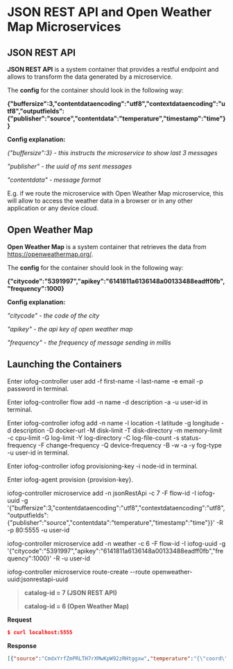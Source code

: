 # JSON REST API and Open Weather Map Microservices

## JSON REST API

**JSON REST API** is a system container that provides a restful endpoint and allows to transform the data generated by a microservice.

The **config** for the container should look in the following way:

**{\"buffersize\":3,\"contentdataencoding\":\"utf8\",\"contextdataencoding\":\"utf8\",\"outputfields\":{\"publisher\":\"source\",\"contentdata\":\"temperature\",\"timestamp\":\"time\"}}**

**Config explanation:**

*{"buffersize":3} - this instructs the microservice to show last 3 messages*

*"publisher" - the uuid of ms sent messages*

*"contentdata" - message format*

E.g. if we route the microservice with Open Weather Map microservice, this will allow to access the weather data in a browser or in any other application or any device cloud. 

## Open Weather Map

**Open Weather Map** is a system container that retrieves the data from https://openweathermap.org/.

The **config** for the container should look in the following way:

**{\"citycode\":\"5391997\",\"apikey\":\"6141811a6136148a00133488eadff0fb\",\"frequency\":1000}**

**Config explanation:**

*"citycode" - the code of the city*

*"apikey" - the api key of open weather map*

*"frequency" -  the frequency of message sending in millis*

## Launching the Containers

Enter iofog-controller user add -f first-name -l last-name -e email -p password in terminal.

Enter iofog-controller flow add -n name -d description -a -u user-id in terminal.

Enter iofog-controller iofog add -n name -l location -t latitude -g longitude -d description -D docker-url -M disk-limit -T disk-directory -m memory-limit -c cpu-limit -G log-limit -Y log-directory -C log-file-count -s status-frequency -F change-frequency -Q device-frequency -B -w -a -y fog-type -u user-id in terminal.

Enter iofog-controller iofog provisioning-key -i node-id in terminal.

Enter iofog-agent provision {provision-key}.

iofog-controller microservice add -n jsonRestApi -c 7 -F flow-id -I iofog-uuid -g '{\"buffersize\":3,\"contentdataencoding\":\"utf8\",\"contextdataencoding\":\"utf8\",\"outputfields\":{\"publisher\":\"source\",\"contentdata\":\"temperature\",\"timestamp\":\"time\"}}' -R -p 80:5555 -u user-id

iofog-controller microservice add -n weather -c 6 -F flow-id -I iofog-uuid -g '{\"citycode\":\"5391997\",\"apikey\":\"6141811a6136148a00133488eadff0fb\",\"frequency\":1000}' -R -u user-id

iofog-controller microservice route-create --route openweather-uuid:jsonrestapi-uuid



> **catalog-id = 7 (JSON REST API)**
> 
> **catalog-id = 6 (Open Weather Map)**

**Request**

```json
$ curl localhost:5555
```

**Response**

```json
[{"source":"CmdxYrfZmPRLTH7rXMwKpW92zRHtggxw","temperature":"{\"coord\":{\"lon\":-122.45,\"lat\":37.77},\"weather\":[{\"id\":801,\"main\":\"Clouds\",\"description\":\"few clouds\",\"icon\":\"02n\"}],\"base\":\"stations\",\"main\":{\"temp\":279.46,\"pressure\":1028,\"humidity\":65,\"temp_min\":276.45,\"temp_max\":282.55},\"visibility\":16093,\"wind\":{\"speed\":1.5,\"deg\":320},\"clouds\":{\"all\":20},\"dt\":1548161760,\"sys\":{\"type\":1,\"id\":5817,\"message\":0.0037,\"country\":\"US\",\"sunrise\":1548170436,\"sunset\":1548206570},\"id\":5391997,\"name\":\"San Francisco County\",\"cod\":200}","time":1548163407511},{"source":"CmdxYrfZmPRLTH7rXMwKpW92zRHtggxw","temperature":"{\"coord\":{\"lon\":-122.45,\"lat\":37.77},\"weather\":[{\"id\":801,\"main\":\"Clouds\",\"description\":\"few clouds\",\"icon\":\"02n\"}],\"base\":\"stations\",\"main\":{\"temp\":279.46,\"pressure\":1028,\"humidity\":65,\"temp_min\":276.45,\"temp_max\":282.55},\"visibility\":16093,\"wind\":{\"speed\":1.5,\"deg\":320},\"clouds\":{\"all\":20},\"dt\":1548161760,\"sys\":{\"type\":1,\"id\":5817,\"message\":0.0037,\"country\":\"US\",\"sunrise\":1548170436,\"sunset\":1548206570},\"id\":5391997,\"name\":\"San Francisco County\",\"cod\":200}","time":1548163408502},{"source":"CmdxYrfZmPRLTH7rXMwKpW92zRHtggxw","temperature":"{\"coord\":{\"lon\":-122.45,\"lat\":37.77},\"weather\":[{\"id\":801,\"main\":\"Clouds\",\"description\":\"few clouds\",\"icon\":\"02n\"}],\"base\":\"stations\",\"main\":{\"temp\":279.46,\"pressure\":1028,\"humidity\":65,\"temp_min\":276.45,\"temp_max\":282.55},\"visibility\":16093,\"wind\":{\"speed\":1.5,\"deg\":320},\"clouds\":{\"all\":20},\"dt\":1548161760,\"sys\":{\"type\":1,\"id\":5817,\"message\":0.0037,\"country\":\"US\",\"sunrise\":1548170436,\"sunset\":1548206570},\"id\":5391997,\"name\":\"San Francisco County\",\"cod\":200}","time":1548163409419}]
```
